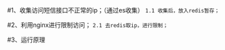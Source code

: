 #1、收集访问短信接口不正常的ip；（通过es收集）
`1.1 收集后，放入redis暂存；`

#2、利用nginx进行限制访问；
`2.1 去redis取ip，进行限制；`

#3、运行原理
````